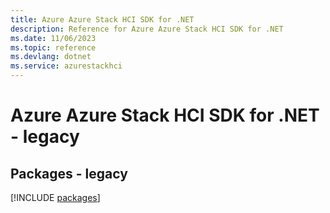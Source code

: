 ```yaml
---
title: Azure Azure Stack HCI SDK for .NET
description: Reference for Azure Azure Stack HCI SDK for .NET
ms.date: 11/06/2023
ms.topic: reference
ms.devlang: dotnet
ms.service: azurestackhci
---
```

# Azure Azure Stack HCI SDK for .NET - legacy
## Packages - legacy
[!INCLUDE [packages](azure-stack-hci-index.md)]